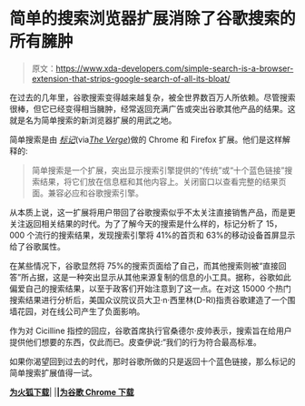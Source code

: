 # 简单的搜索浏览器扩展消除了谷歌搜索的所有臃肿

> 原文：<https://www.xda-developers.com/simple-search-is-a-browser-extension-that-strips-google-search-of-all-its-bloat/>

在过去的几年里，谷歌搜索变得越来越复杂，被全世界数百万人所依赖。尽管搜索很棒，但它已经变得相当臃肿，经常返回充满广告或突出谷歌其他产品的结果。这就是名为简单搜索的新浏览器扩展的用武之地。

简单搜索是由 [*标记*](https://themarkup.org/google-the-giant/2020/11/10/introducing-simple-search)(via[*The Verge*)](https://www.theverge.com/21560298/simple-search-google-browser-extension-download-markup-antitrust)做的 Chrome 和 Firefox 扩展。他们是这样解释的:

> 简单搜索是一个扩展，突出显示搜索引擎提供的“传统”或“十个蓝色链接”搜索结果，将它们放在信息框和其他内容上。关闭窗口以查看完整的结果页面。兼容必应和谷歌搜索引擎。

从本质上说，这一扩展将用户带回了谷歌搜索似乎不太关注直接销售产品，而是更关注返回相关结果的时代。为了了解今天的搜索是什么样的，标记分析了 15，000 个流行的搜索结果，发现搜索引擎将 41%的首页和 63%的移动设备首屏显示给了谷歌属性。

在某些情况下，谷歌显然将 75%的搜索页面给了自己，而其他搜索则被“直接回答”所占据，这是一种突出显示从其他来源复制的信息的小工具。据称，谷歌如此偏爱自己的搜索结果，以至于政客们开始注意到了这一点。在对这 15000 个热门搜索结果进行分析后，美国众议院议员大卫·n·西里林(D-RI)指责谷歌建造了一个围墙花园，对在线公司产生了负面影响。

作为对 Cicilline 指控的回应，谷歌首席执行官桑德尔·皮帅表示，搜索旨在给用户提供他们想要的东西，仅此而已。皮查伊说:“我们的行为符合最高标准。

如果你渴望回到过去的时代，那时谷歌所做的只是返回十个蓝色链接，那么标记的简单搜索扩展值得一试。

**[为火狐下载](https://addons.mozilla.org/en-US/firefox/addon/simple-search/)**| |**|[为谷歌 Chrome 下载](https://chrome.google.com/webstore/detail/simple-search/bbpcngjcblhpkhadnbhgdjhmidojegha?hl=en&authuser=2)**